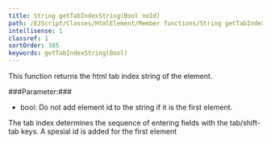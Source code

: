 ```yaml
---
title: String getTabIndexString(Bool noId)
path: /EJScript/Classes/HtmlElement/Member functions/String getTabIndexString(Bool noId)
intellisense: 1
classref: 1
sortOrder: 385
keywords: getTabIndexString(Bool)
---
```


This function returns the html tab index string of the element.



###Parameter:###


 - bool: Do not add element id to the string if it is the first element.


The tab index determines the sequence of entering fields with the tab/shift-tab keys.
A spesial id is added for the first element


